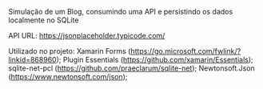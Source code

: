 Simulação de um Blog, consumindo uma API e persistindo os dados localmente no SQLite

API URL: https://jsonplaceholder.typicode.com/

Utilizado no projeto:
Xamarin Forms (https://go.microsoft.com/fwlink/?linkid=868960);
Plugin Essentials (https://github.com/xamarin/Essentials);
sqlite-net-pcl (https://github.com/praeclarum/sqlite-net);
Newtonsoft.Json (https://www.newtonsoft.com/json);

 
